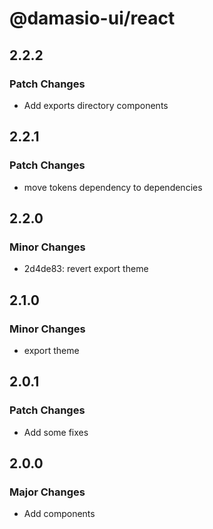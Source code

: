 # @damasio-ui/react

## 2.2.2

### Patch Changes

- Add exports directory components

## 2.2.1

### Patch Changes

- move tokens dependency to dependencies

## 2.2.0

### Minor Changes

- 2d4de83: revert export theme

## 2.1.0

### Minor Changes

- export theme

## 2.0.1

### Patch Changes

- Add some fixes

## 2.0.0

### Major Changes

- Add components
